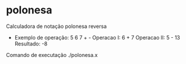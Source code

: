 # polonesa
Calculadora de notação polonesa reversa

- Exemplo de operação: 5 6 7 + -
  Operacao I: 6 + 7
  Operacao II: 5 - 13
  Resultado: -8

Comando de executação ./polonesa.x
